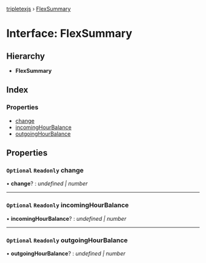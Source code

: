 [tripletexjs](../README.md) › [FlexSummary](flexsummary.md)

# Interface: FlexSummary

## Hierarchy

* **FlexSummary**

## Index

### Properties

* [change](flexsummary.md#optional-readonly-change)
* [incomingHourBalance](flexsummary.md#optional-readonly-incominghourbalance)
* [outgoingHourBalance](flexsummary.md#optional-readonly-outgoinghourbalance)

## Properties

### `Optional` `Readonly` change

• **change**? : *undefined | number*

___

### `Optional` `Readonly` incomingHourBalance

• **incomingHourBalance**? : *undefined | number*

___

### `Optional` `Readonly` outgoingHourBalance

• **outgoingHourBalance**? : *undefined | number*
